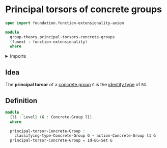 # Principal torsors of concrete groups

```agda
open import foundation.function-extensionality-axiom

module
  group-theory.principal-torsors-concrete-groups
  (funext : function-extensionality)
  where
```

<details><summary>Imports</summary>

```agda
open import foundation.universe-levels

open import group-theory.concrete-group-actions funext
open import group-theory.concrete-groups funext
```

</details>

## Idea

The **principal torsor** of a [concrete group](group-theory.concrete-groups.md)
`G` is the [identity type](foundation-core.identity-types.md) of `BG`.

## Definition

```agda
module _
  {l1 : Level} (G : Concrete-Group l1)
  where

  principal-torsor-Concrete-Group :
    classifying-type-Concrete-Group G → action-Concrete-Group l1 G
  principal-torsor-Concrete-Group = Id-BG-Set G
```
